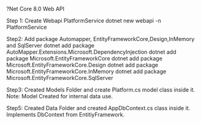 ?Net Core 8.0 Web API

Step 1: Create Webapi PlatformService
dotnet new webapi -n PlatformService

Step2: Add package Automapper, EntityFrameworkCore,Design,InMemory and SqlServer
dotnet add package AutoMapper.Extensions.Microsoft.DependencyInjection
dotnet add package Microsoft.EntityFrameworkCore
dotnet add package Microsoft.EntityFrameworkCore.Design
dotnet add package Microsoft.EntityFrameworkCore.InMemory
dotnet add package Microsoft.EntityFrameworkCore.SqlServer

Step3: Created Models Folder and create Platform.cs model class inside it.
Note: Model Created for internal data use.

Step5: Created Data Folder and created AppDbContext.cs class inside it. Implements DbContext from EntitiyFramework.

